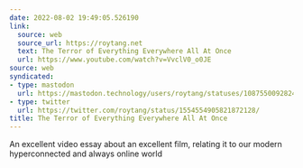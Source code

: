 ```yaml
---
date: 2022-08-02 19:49:05.526190
link:
  source: web
  source_url: https://roytang.net
  text: The Terror of Everything Everywhere All At Once
  url: https://www.youtube.com/watch?v=VvclV0_o0JE
source: web
syndicated:
- type: mastodon
  url: https://mastodon.technology/users/roytang/statuses/108755009282480686
- type: twitter
  url: https://twitter.com/roytang/status/1554554905821872128/
title: The Terror of Everything Everywhere All At Once
---
```


An excellent video essay about an excellent film, relating it to our modern hyperconnected and always online world